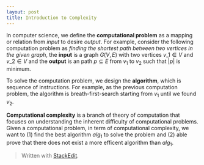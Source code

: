 ```yaml
---
layout: post
title: Introduction to Complexity
---
```


In computer science, we define the **computational problem** as a mapping or relation from *input* to desire *output*. For example, consider the following computation problem as *finding the shortest path between two vertices in the given graph*, the **input** is a graph $G(V, E)$ with two vertices $v\_1 \in V$ and $v\_2 \in V$ and the **output** is an path $p \subseteq E$ from $v_1$ to $v_2$ such that $|p|$ is minimum.  

To solve the computation problem, we design the **algorithm**, which is sequence of instructions. For example, as the previous computation problem,  the algorithm is breath-first-search starting from $v_1$ until we found $v_2$.

**Computational complexity** is a branch of theory of computation that focuses on understanding the inherent difficulty of computational problems. Given a computational problem, in term of computational complexity, we want to (1) find the best algorithm $alg_1$ to solve the problem and (2) able prove that there does not exist a more efficent algorithm than $alg_1$.


> Written with [StackEdit](https://stackedit.io/).